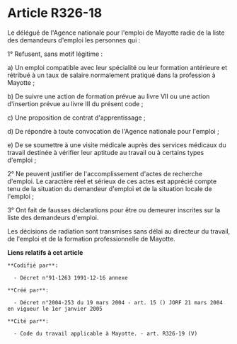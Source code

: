 # Article R326-18

Le délégué de l'Agence nationale pour l'emploi de Mayotte radie de la liste des demandeurs d'emploi les personnes qui :

1° Refusent, sans motif légitime :

a) Un emploi compatible avec leur spécialité ou leur formation antérieure et rétribué à un taux de salaire normalement
pratiqué dans la profession à Mayotte ;

b) De suivre une action de formation prévue au livre VII ou une action d'insertion prévue au livre III du présent code ;

c) Une proposition de contrat d'apprentissage ;

d) De répondre à toute convocation de l'Agence nationale pour l'emploi ;

e) De se soumettre à une visite médicale auprès des services médicaux du travail destinée à vérifier leur aptitude au travail
ou à certains types d'emploi ;

2° Ne peuvent justifier de l'accomplissement d'actes de recherche d'emploi. Le caractère réel et sérieux de ces actes est
apprécié compte tenu de la situation du demandeur d'emploi et de la situation locale de l'emploi ;

3° Ont fait de fausses déclarations pour être ou demeurer inscrites sur la liste des demandeurs d'emploi.

Les décisions de radiation sont transmises sans délai au directeur du travail, de l'emploi et de la formation professionnelle
de Mayotte.

**Liens relatifs à cet article**

	**Codifié par**:

	  - Décret n°91-1263 1991-12-16 annexe

	**Créé par**:

	  - Décret n°2004-253 du 19 mars 2004 - art. 15 () JORF 21 mars 2004 en vigueur le 1er janvier 2005

	**Cité par**:

	  - Code du travail applicable à Mayotte. - art. R326-19 (V)
